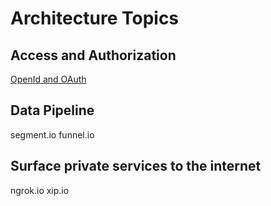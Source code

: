 # Architecture Topics

## Access and Authorization

[OpenId and OAuth](https://www.youtube.com/watch?v=996OiexHze0)


## Data Pipeline

segment.io
funnel.io

## Surface private services to the internet

ngrok.io xip.io
